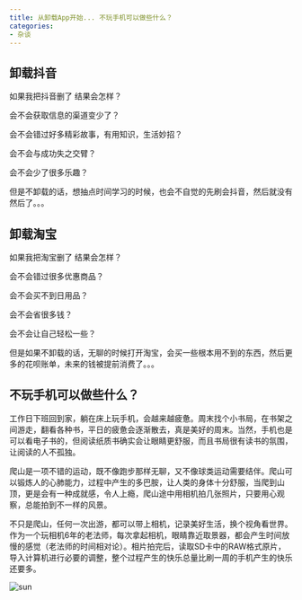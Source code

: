 ```yaml
---
title: 从卸载App开始... 不玩手机可以做些什么？
categories:
- 杂谈
---
```



## 卸载抖音


如果我把抖音删了 结果会怎样？

会不会获取信息的渠道变少了？

会不会错过好多精彩故事，有用知识，生活妙招？

会不会与成功失之交臂？

会不会少了很多乐趣？

但是不卸载的话，想抽点时间学习的时候，也会不自觉的先刷会抖音，然后就没有然后了。。。



## 卸载淘宝


如果我把淘宝删了 结果会怎样？

会不会错过很多优惠商品？

会不会买不到日用品？

会不会省很多钱？

会不会让自己轻松一些？

但是如果不卸载的话，无聊的时候打开淘宝，会买一些根本用不到的东西，然后更多的花呗账单，未来的钱被提前消费了。。。


## 不玩手机可以做些什么？



工作日下班回到家，躺在床上玩手机，会越来越疲惫。周末找个小书局，在书架之间游走，翻看各种书，平日的疲惫会逐渐散去，真是美好的周末。当然，手机也是可以看电子书的，但阅读纸质书确实会让眼睛更舒服，而且书局很有读书的氛围，让阅读的人不孤独。


爬山是一项不错的运动，既不像跑步那样无聊，又不像球类运动需要结伴。爬山可以锻炼人的心肺能力，过程中产生的多巴胺，让人类的身体十分舒服，当爬到山顶，更是会有一种成就感，令人上瘾，爬山途中用相机拍几张照片，只要用心观察，总能拍到不一样的风景。


不只是爬山，任何一次出游，都可以带上相机，记录美好生活，换个视角看世界。作为一个玩相机6年的老法师，每次拿起相机，眼睛靠近取景器，都会产生时间放慢的感觉（老法师的时间相对论）。相片拍完后，读取SD卡中的RAW格式原片，导入计算机进行必要的调整，整个过程产生的快乐总量比刷一周的手机产生的快乐还要多。

![sun](https://v2fy.com/asset/0i/jikemiji/jikemiji-md/2020-12-23-uninstall.assets/sun.jpg)






